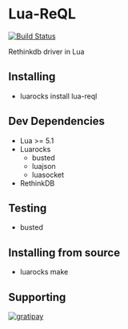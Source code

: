 # Lua-ReQL

[![Build Status](https://travis-ci.org/grandquista/Lua-ReQL.svg?branch=master)](https://travis-ci.org/grandquista/Lua-ReQL)

Rethinkdb driver in Lua

## Installing
- luarocks install lua-reql

## Dev Dependencies
- Lua >= 5.1
- Luarocks
  - busted
  - luajson
  - luasocket
- RethinkDB

## Testing
- busted

## Installing from source
- luarocks make

## Supporting
[![gratipay](http://img.shields.io/gratipay/grandquista.svg)](https://gratipay.com/grandquista/)

